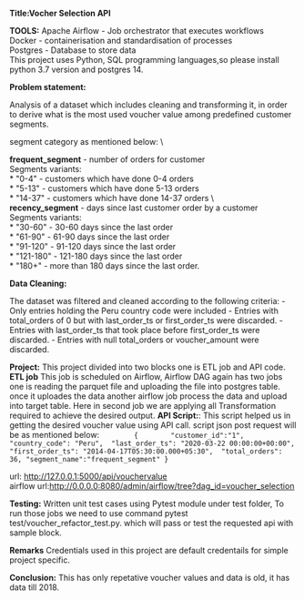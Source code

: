 **Title:Vocher Selection API**

**TOOLS:**
    Apache Airflow - Job orchestrator that executes workflows \
    Docker - containerisation and standardisation of processes \
    Postgres - Database to store data \
This project uses Python, SQL programming languages,so please install python 3.7 version and postgres 14. 

**Problem statement:**

Analysis of a dataset which includes cleaning and transforming it, in order to derive what is the most used voucher value among predefined customer segments.

segment category as mentioned below: \

**frequent_segment** -  number of orders for customer \
Segments variants: \
        * "0-4" - customers which have done 0-4 orders \
        * "5-13" - customers which have done 5-13 orders \
        * "14-37" - customers which have done 14-37 orders \   
**recency_segment** -  days since last customer order by a customer \
Segments variants: \
       * "30-60" - 30-60 days since the last order \
       * "61-90" - 61-90 days since the last order \
       * "91-120" - 91-120 days since the last order \
       * "121-180" - 121-180 days since the last order \
       * "180+" - more than 180 days since the last order. 
 
**Data Cleaning:**

The dataset was filtered and cleaned according to the following criteria:
        - Only entries holding the Peru country code were included
        - Entries with total_orders of 0 but with last_order_ts or first_order_ts were discarded.
        - Entries with last_order_ts that took place before first_order_ts were discarded.
        - Entries with null total_orders or voucher_amount were discarded.

**Project:**
This project divided into two blocks one is ETL job and API code. \
**ETL job** This job is scheduled on Airflow, Airflow DAG again has two jobs one is reading the parquet file and uploading the file into postgres table. once it uploades the data another airflow job process the data and upload into target table. Here in second job we are applying all Transformation required to achieve the desired output.
**API Script:**: This script helped us in getting the desired voucher value using API call. script json post request will be as mentioned below: 
`        {       
     "customer_id":"1",
	 "country_code": "Peru", 
	 "last_order_ts": "2020-03-22 00:00:00+00:00", 
	 "first_order_ts": "2014-04-17T05:30:00.000+05:30", 
	 "total_orders": 36,
     "segment_name":"frequent_segment"
}`

url: http://127.0.0.1:5000/api/vouchervalue \
airflow url:http://0.0.0.0:8080/admin/airflow/tree?dag_id=voucher_selection

**Testing:**
Written unit test cases using Pytest module under test folder, To run those jobs we need to use command pytest test/voucher_refactor_test.py.
which will pass or test the requested api with sample block. 

**Remarks**
Credentials used in this project are default credentails for simple project specific.

**Conclusion:**
This has only repetative voucher values and data is old, it has data till 2018. 


    
  
